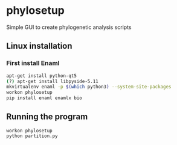 # phylosetup
Simple GUI to create phylogenetic analysis scripts

## Linux installation

### First install Enaml
``` sh
apt-get install python-qt5
(?) apt-get install libpyside-5.11
mkvirtualenv enaml -p $(which python3) --system-site-packages
workon phylosetup
pip install enaml enamlx bio
```

## Running the program

```
workon phylosetup
python partition.py
```

